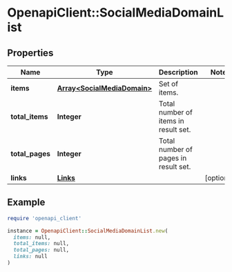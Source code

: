 # OpenapiClient::SocialMediaDomainList

## Properties

| Name | Type | Description | Notes |
| ---- | ---- | ----------- | ----- |
| **items** | [**Array&lt;SocialMediaDomain&gt;**](SocialMediaDomain.md) | Set of items. |  |
| **total_items** | **Integer** | Total number of items in result set. |  |
| **total_pages** | **Integer** | Total number of pages in result set. |  |
| **links** | [**Links**](Links.md) |  | [optional] |

## Example

```ruby
require 'openapi_client'

instance = OpenapiClient::SocialMediaDomainList.new(
  items: null,
  total_items: null,
  total_pages: null,
  links: null
)
```

